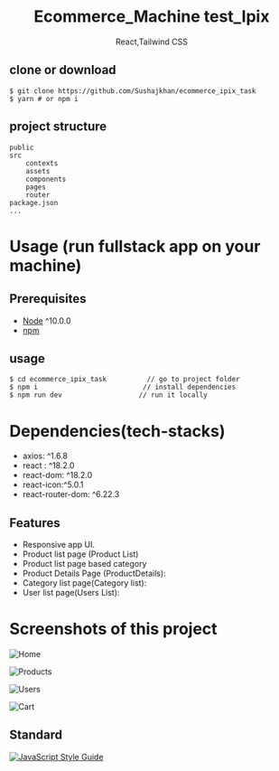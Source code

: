 <h1 align="center">
Ecommerce_Machine test_Ipix
</h1>
<p align="center">
React,Tailwind CSS
</p>

## clone or download

```terminal
$ git clone https://github.com/Sushajkhan/ecommerce_ipix_task
$ yarn # or npm i
```

## project structure

```terminal
public
src
    contexts
    assets
    components
    pages
    router
package.json
...
```

# Usage (run fullstack app on your machine)

## Prerequisites

- [Node](https://nodejs.org/en/download/) ^10.0.0
- [npm](https://nodejs.org/en/download/package-manager/)

## usage

```terminal
$ cd ecommerce_ipix_task          // go to project folder
$ npm i                          // install dependencies
$ npm run dev                   // run it locally
```

# Dependencies(tech-stacks)

- axios: ^1.6.8
- react : ^18.2.0
- react-dom: ^18.2.0
- react-icon:^5.0.1
- react-router-dom: ^6.22.3

## Features

- Responsive app UI.
- Product list page (Product List)
- Product list page based category
- Product Details Page (ProductDetails):
- Category list page(Category list):
- User list page(Users List):

# Screenshots of this project

![Home](https://imgur.com/ILBe40o)

![Products](https://imgur.com/fMTxUZw)

![Users](https://imgur.com/qNUWSgl)

![Cart](https://imgur.com/sCrANlx)

## Standard

[![JavaScript Style Guide](https://cdn.rawgit.com/standard/standard/master/badge.svg)](https://github.com/standard/standard)
